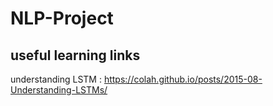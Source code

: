 # NLP-Project

## useful learning links
understanding LSTM : https://colah.github.io/posts/2015-08-Understanding-LSTMs/
